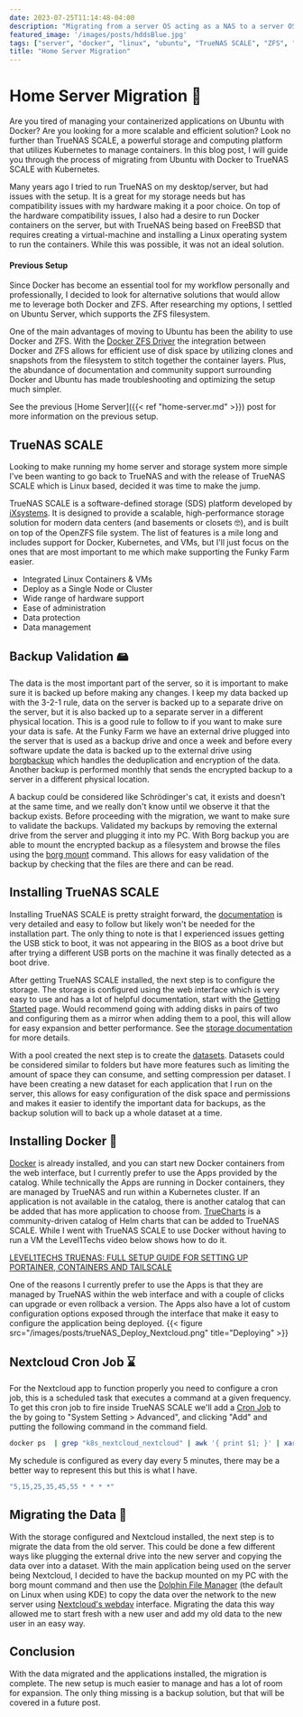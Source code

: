 ```yaml
---
date: 2023-07-25T11:14:48-04:00
description: "Migrating from a server OS acting as a NAS to a server OS designed as NAS appliance"
featured_image: '/images/posts/hddsBlue.jpg'
tags: ["server", "docker", "linux", "ubuntu", "TrueNAS SCALE", "ZFS", "NAS", "home server", "migration"]
title: "Home Server Migration"
---
```


# Home Server Migration 💾

Are you tired of managing your containerized applications on Ubuntu with Docker? Are you looking for a more scalable and 
efficient solution? Look no further than TrueNAS SCALE, a powerful storage and computing platform that utilizes 
Kubernetes to manage containers. In this blog post, I will guide you through the process of migrating from Ubuntu with 
Docker to TrueNAS SCALE with Kubernetes.  
<!--more-->

Many years ago I tried to run TrueNAS on my desktop/server, but had issues with the setup. It is a great for my storage 
needs but has compatibility issues with my hardware making it a poor choice. On top of the hardware compatibility 
issues, I also had a desire to run Docker containers on the server, but with TrueNAS being based on FreeBSD that 
requires creating a virtual-machine and installing a Linux operating system to run the containers. While this was 
possible, it was not an ideal solution.  

#### Previous Setup
Since Docker has become an essential tool for my workflow personally and professionally, I decided to look for 
alternative solutions that would allow me to leverage both Docker and ZFS. After researching my options, I settled on 
Ubuntu Server, which supports the ZFS filesystem.  

One of the main advantages of moving to Ubuntu has been the ability to use Docker and ZFS. With the [Docker ZFS Driver](https://docs.docker.com/storage/storagedriver/zfs-driver/) 
the integration between Docker and ZFS allows for efficient use of disk space by utilizing clones and snapshots from the 
filesystem to stitch together the container layers. Plus, the abundance of documentation and community support 
surrounding Docker and Ubuntu has made troubleshooting and optimizing the setup much simpler.  

See the previous [Home Server]({{< ref "home-server.md" >}}) post for more information on the previous setup.  

## TrueNAS SCALE
Looking to make running my home server and storage system more simple I've been wanting to go back to TrueNAS and with 
the release of TrueNAS SCALE which is Linux based, decided it was time to make the jump.  

TrueNAS SCALE is a software-defined storage (SDS) platform developed by [iXsystems](https://www.ixsystems.com/). It is 
designed to provide a scalable, high-performance storage solution for modern data centers (and basements or closets 🤓), 
and is built on top of the OpenZFS file system. The list of features is a mile long and includes support for Docker, 
Kubernetes, and VMs, but I'll just focus on the ones that are most important to me which make supporting the Funky Farm 
easier.
* Integrated Linux Containers & VMs
* Deploy as a Single Node or Cluster
* Wide range of hardware support
* Ease of administration
* Data protection
* Data management

## Backup Validation 🖴
The data is the most important part of the server, so it is important to make sure it is backed up before making any
changes. I keep my data backed up with the 3-2-1 rule, data on the server is backed up to a separate drive on the server, 
but it is also backed up to a separate server in a different physical location. This is a good rule to follow to if you 
want to make sure your data is safe. At the Funky Farm we have an external drive plugged into the server that is used 
as a backup drive and once a week and before every software update the data is backed up to the external drive using 
[borgbackup](https://www.borgbackup.org/) which handles the deduplication and encryption of the data. Another backup is 
performed monthly that sends the encrypted backup to a server in a different physical location.  

A backup could be considered like Schrödinger's cat, it exists and doesn't at the same time, and we really don't know 
until we observe it that the backup exists. Before proceeding with the migration, we want to make sure to validate the 
backups. Validated my backups by removing the external drive from the server and plugging it into my PC. With Borg 
backup you are able to mount the encrypted backup as a filesystem and browse the files using the [borg mount](https://borgbackup.readthedocs.io/en/stable/usage/mount.html)
command. This allows for easy validation of the backup by checking that the files are there and can be read.  

## Installing TrueNAS SCALE

Installing TrueNAS SCALE is pretty straight forward, the [documentation](https://www.truenas.com/docs/scale/gettingstarted/install/installingscale/)
is very detailed and easy to follow but likely won't be needed for the installation part. The only thing to 
note is that I experienced issues getting the USB stick to boot, it was not appearing in the BIOS as a boot drive but 
after trying a different USB ports on the machine it was finally detected as a boot drive.  

After getting TrueNAS SCALE installed, the next step is to configure the storage. The storage is configured using the 
web interface which is very easy to use and has a lot of helpful documentation, start with the [Getting Started](https://www.truenas.com/docs/scale/gettingstarted/configure/)
page. Would recommend going with adding disks in pairs of two and configuring them as a mirror when adding them to a pool, 
this will allow for easy expansion and better performance. See the [storage documentation](https://www.truenas.com/docs/scale/scaletutorials/storage/) 
for more details.  

With a pool created the next step is to create the [datasets](https://www.truenas.com/docs/scale/scaletutorials/storage/datasets/). 
Datasets could be considered similar to folders but have more features such as limiting the amount of space they can 
consume, and setting compression per dataset. I have been creating a new dataset for each application that I run on the 
server, this allows for easy configuration of the disk space and permissions and makes it easier to identify the 
important data for backups, as the backup solution will to back up a whole dataset at a time.  

## Installing Docker 🐳
[Docker](https://www.truenas.com/docs/scale/scaletutorials/apps/docker/) is already installed, and you can start new 
Docker containers from the web interface, but I currently prefer to use the Apps provided by the catalog. While 
technically the Apps are running in Docker containers, they are managed by TrueNAS and run within a Kubernetes cluster. 
If an application is not available in the catalog, there is another catalog that can be added that has more application 
to choose from. [TrueCharts](https://truecharts.org/) is a community-driven catalog of Helm charts that can be added to 
TrueNAS SCALE. While I went with TrueNAS SCALE to use Docker without having to run a VM the Level1Techs video below 
shows how to do it.  

[LEVEL1TECHS TRUENAS: FULL SETUP GUIDE FOR SETTING UP PORTAINER, CONTAINERS AND TAILSCALE](https://level1techs.com/video/truenas-full-setup-guide-setting-portainer-containers-and-tailscale-ultimatehomeserver)  

One of the reasons I currently prefer to use the Apps is that they are managed by TrueNAS within the web interface and 
with a couple of clicks can upgrade or even rollback a version. The Apps also have a lot of custom configuration options 
 exposed through the interface that make it easy to configure the application being deployed.
{{< figure src="/images/posts/trueNAS_Deploy_Nextcloud.png" title="Deploying" >}}

## Nextcloud Cron Job ⌛
For the Nextcloud app to function properly you need to configure a cron job, this is a scheduled task that executes a
command at a given frequency. To get this cron job to fire inside TrueNAS SCALE we'll add a [Cron Job](https://www.truenas.com/docs/scale/scaleuireference/systemsettings/advancedsettingsscreen/#cron-jobs-widget) 
to the by going to "System Setting > Advanced", and clicking "Add" and putting the following command in the command field.
```bash
docker ps  | grep "k8s_nextcloud_nextcloud" | awk '{ print $1; }' | xargs -I % docker exec --user www-data "%" php -f /var/www/html/cron.php
```
My schedule is configured as every day every 5 minutes, there may be a better way to represent this but this is what I 
have.
``` bash
"5,15,25,35,45,55 * * * *"
```

## Migrating the Data 📁
With the storage configured and Nextcloud installed, the next step is to migrate the data from the old server. This could be 
done a few different ways like plugging the external drive into the new server and copying the data over into a dataset. 
With the main application being used on the server being Nextcloud, I decided to have the backup mounted on my PC with 
the borg mount command and then use the [Dolphin File Manager](https://apps.kde.org/dolphin/) (the default on Linux when using KDE)
to copy the data over the network to the new server using [Nextcloud's webdav](https://docs.nextcloud.com/server/latest/user_manual/en/files/access_webdav.html) 
interface. Migrating the data this way allowed me to start fresh with a new user and add my old data to the new user in 
an easy way.

## Conclusion
With the data migrated and the applications installed, the migration is complete. The new setup is much easier to 
manage and has a lot of room for expansion. The only thing missing is a backup solution, but that will be covered in a
future post.